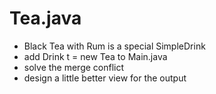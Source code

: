 # Tea.java
- Black Tea with Rum is a special SimpleDrink
- add Drink t = new Tea to Main.java
- solve the merge conflict
- design a little better view for the output
